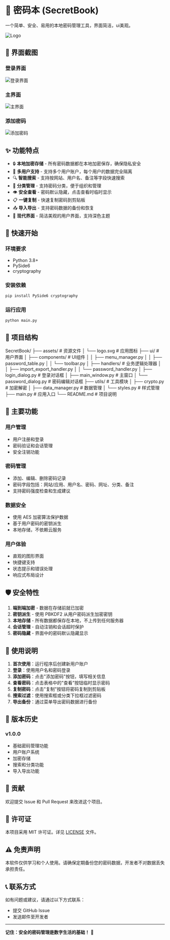# 🔐 密码本 (SecretBook)

一个简单、安全、易用的本地密码管理工具，界面简洁，ui美观。

![Logo](assets/logo.svg)

## 📸 界面截图

### 登录界面
![登录界面](assets/login.png)

### 主界面
![主界面](assets/main.png)

### 添加密码
![添加密码](assets/add.png)

## ✨ 功能特点

- 🔒 **本地加密存储** - 所有密码数据都在本地加密保存，确保隐私安全
- 👤 **多用户支持** - 支持多个用户账户，每个用户的数据完全隔离
- 🔍 **智能搜索** - 支持按网站、用户名、备注等字段快速搜索
- 📂 **分类管理** - 支持密码分类，便于组织和管理
- 👁️ **安全查看** - 密码默认隐藏，点击查看时临时显示
- 📋 **一键复制** - 快速复制密码到剪贴板
- 📤 **导入导出** - 支持密码数据的备份和恢复
- 🎨 **现代界面** - 简洁美观的用户界面，支持深色主题

## 🚀 快速开始

### 环境要求

- Python 3.8+
- PySide6
- cryptography

### 安装依赖

```bash
pip install PySide6 cryptography
```

### 运行应用

```bash
python main.py
```

## 📁 项目结构
SecretBook/
├── assets/                 # 资源文件
│   └── logo.svg           # 应用图标
├── ui/                    # 用户界面
│   ├── components/        # UI组件
│   │   ├── menu_manager.py
│   │   ├── password_table.py
│   │   └── toolbar.py
│   ├── handlers/          # 业务逻辑处理器
│   │   ├── import_export_handler.py
│   │   └── password_handler.py
│   ├── login_dialog.py    # 登录对话框
│   ├── main_window.py     # 主窗口
│   └── password_dialog.py # 密码编辑对话框
├── utils/                 # 工具模块
│   ├── crypto.py          # 加密解密
│   ├── data_manager.py    # 数据管理
│   └── styles.py          # 样式管理
├── main.py               # 应用入口
└── README.md             # 项目说明


## 🔧 主要功能

### 用户管理
- 用户注册和登录
- 密码验证和会话管理
- 安全注销功能

### 密码管理
- 添加、编辑、删除密码记录
- 密码字段包括：网站/应用、用户名、密码、网址、分类、备注
- 支持密码强度检查和生成建议

### 数据安全
- 使用 AES 加密算法保护数据
- 基于用户密码的密钥派生
- 本地存储，不依赖云服务

### 用户体验
- 直观的图形界面
- 快捷键支持
- 状态提示和错误处理
- 响应式布局设计

## 🛡️ 安全特性

1. **端到端加密** - 数据在存储前就已加密
2. **密钥派生** - 使用 PBKDF2 从用户密码派生加密密钥
3. **本地存储** - 所有数据都保存在本地，不上传到任何服务器
4. **会话管理** - 自动注销和会话超时保护
5. **密码隐藏** - 界面中的密码默认隐藏显示

## 📝 使用说明

1. **首次使用**：运行程序后创建新用户账户
2. **登录**：使用用户名和密码登录
3. **添加密码**：点击"添加密码"按钮，填写相关信息
4. **查看密码**：点击表格中的"查看"按钮临时显示密码
5. **复制密码**：点击"复制"按钮将密码复制到剪贴板
6. **搜索过滤**：使用搜索框或分类下拉框过滤密码
7. **导出备份**：通过菜单导出密码数据进行备份

## 🔄 版本历史

### v1.0.0
- 基础密码管理功能
- 用户账户系统
- 加密存储
- 搜索和分类功能
- 导入导出功能

## 🤝 贡献

欢迎提交 Issue 和 Pull Request 来改进这个项目。

## 📄 许可证

本项目采用 MIT 许可证。详见 [LICENSE](LICENSE) 文件。

## ⚠️ 免责声明

本软件仅供学习和个人使用。请确保定期备份您的密码数据，开发者不对数据丢失承担责任。

## 📞 联系方式

如有问题或建议，请通过以下方式联系：

- 提交 GitHub Issue
- 发送邮件至开发者

---

**记住：安全的密码管理是数字生活的基础！** 🔐
